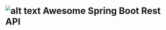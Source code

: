 # ![alt text][logo] Awesome Spring Boot Rest API
[logo]:https://github.com/tino097/awesome-spring-boot-rest-api/blob/master/spring-boot-logo.png


